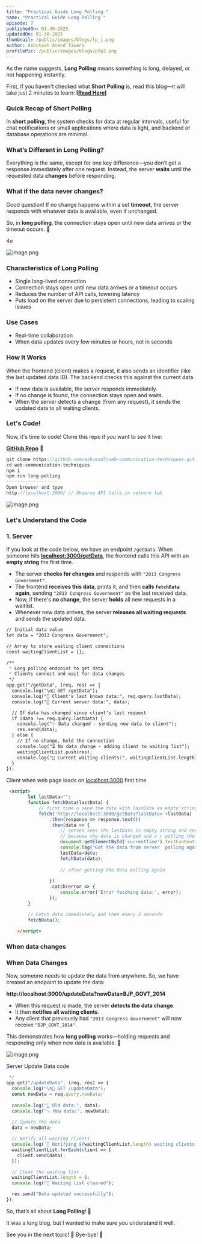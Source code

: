 ```yaml
---
title: "Practical Guide Long Polling "
name: "Practical Guide Long Polling "
episode: 7
publishedOn: 01-30-2025
updatedOn: 01-30-2025
thumbnail: /public/images/blogs/lp_1.png
author: Ashutosh Anand Tiwari
profilePic: /public/images/blogs/pfp2.png
---
```

As the name suggests, **Long Polling** means something is long, delayed, or not happening instantly.

First, if you haven't checked what **Short Polling** is, read this blog—it will take just 2 minutes to learn: **[[Read Here](https://heyashu.in/digital-garden/notes/front-end-design-system/what-is-short-polling-learn-with-example)]**

### Quick Recap of Short Polling

In **short polling**, the system checks for data at regular intervals, useful for chat notifications or small applications where data is light, and backend or database operations are minimal.

### What’s Different in Long Polling?

Everything is the same, except for one key difference—you don’t get a response immediately after one request. Instead, the server **waits** until the requested data **changes** before responding.

### What if the data never changes?

Good question! If no change happens within a set **timeout**, the server responds with whatever data is available, even if unchanged.

So, in **long polling**, the connection stays open until new data arrives or the timeout occurs. 🚀

4o

![image.png](/public/images/blogs/lp_2.png)

### Characteristics of Long Polling

* Single long-lived connection
* Connection stays open until new data arrives or a timeout occurs
* Reduces the number of API calls, lowering latency
* Puts load on the server due to persistent connections, leading to scaling issues

### Use Cases

* Real-time collaboration
* When data updates every few minutes or hours, not in seconds

### How It Works

When the frontend (client) makes a request, it also sends an identifier (like the last updated data ID). The backend checks this against the current data.

* If new data is available, the server responds immediately.
* If no change is found, the connection stays open and waits.
* When the server detects a change (from any request), it sends the updated data to all waiting clients.

### Let's Code!

Now, it's time to code! Clone this repo if you want to see it live:

**[GitHub Repo](https://github.com/ashumsd7/web-communication-techniques)** 🚀

```jsx
git clone https://github.com/ashumsd7/web-communication-techniques.git
cd web-communication-techniques
npm i
npm run long-polling
-------------------
Open browser and type
http://localhost:3000/ // Observe API Calls in network tab
```

![image.png](/public/images/blogs/lp_3.png)

### Let's Understand the Code

### 1. Server

If you look at the code below, we have an endpoint `/getData`. When someone hits **[localhost:3000/getData](http://localhost:3000/getData)**, the frontend calls this API with an **empty string** the first time.

* The server **checks for changes** and responds with `"2013 Congress Government"`.
* The frontend **receives this data**, prints it, and then **calls `fetchData` again**, sending `"2013 Congress Government"` as the last received data.
* Now, if there's **no change**, the server **holds** all new requests in a waitlist.
* Whenever new data arrives, the server **releases all waiting requests** and sends the updated data.

```markdown
// Initial data value
let data = "2013 Congress Government";

// Array to store waiting client connections
const waitingClientList = [];

/**
 * Long polling endpoint to get data
 * Clients connect and wait for data changes
 */
app.get("/getData", (req, res) => {
  console.log("\n🔄 GET /getData");
  console.log("📱 Client's last known data:", req.query.lastData);
  console.log("💾 Current server data:", data);

  // If data has changed since client's last request
  if (data !== req.query.lastData) {
    console.log("✨ Data changed - sending new data to client");
    res.send(data);
  } else {
    // If no change, hold the connection
    console.log("⏳ No data change - adding client to waiting list");
    waitingClientList.push(res);
    console.log("👥 Current waiting clients:", waitingClientList.length);
  }
});
```

Client when web page loads on [localhost:3000](http://localhost:3000) first time 

```html
 <script>
        let lastData="";
        function fetchData(lastData) {
            // first time u send the data with lastData as empty string
            fetch('http://localhost:3000/getData?lastData='+lastData)
                .then(response => response.text())
                .then(data => {
                    // serves sees the lastData is empty string and sends the data 
                    // because the data is changed and u r putting the data in lastData and polling again
                    document.getElementById('currentTime').textContent = data;
                    console.log("Got the data from server  polling again with data",data);
                    lastData=data;
                    fetchData(data);
        
                    // after getting the data polling again
               
                })
                .catch(error => {
                    console.error('Error fetching data:', error);
                });
        }

        // Fetch data immediately and then every 2 seconds
        fetchData();
      
    </script>
```

### When data changes

### When Data Changes

Now, someone needs to update the data from anywhere. So, we have created an endpoint to update the data:

**http://localhost:3000/updateData?newData=BJP_GOVT_2014**

* When this request is made, the server **detects the data change**.
* It then **notifies all waiting clients**.
* Any client that previously had `"2013 Congress Government"` will now receive `"BJP_GOVT_2014"`.

This demonstrates how **long polling** works—holding requests and responding only when new data is available. 🚀

![image.png](/public/images/blogs/lp_4.png)

Server Update Data code

```jsx
 */
app.get("/updateData", (req, res) => {
  console.log("\n🔄 GET /updateData");
  const newData = req.query.newData;
  
  console.log("📝 Old data:", data);
  console.log("✨ New data:", newData);
  
  // Update the data
  data = newData;

  // Notify all waiting clients
  console.log(`📢 Notifying ${waitingClientList.length} waiting clients`);
  waitingClientList.forEach(client => {
    client.send(data);
  });

  // Clear the waiting list
  waitingClientList.length = 0;
  console.log("🧹 Waiting list cleared");

  res.send("Data updated successfully");
});
```

So, that’s all about **Long Polling**! 🎯

It was a long blog, but I wanted to make sure you understand it well.

See you in the next topic! 👋 Bye-bye! 🚀
